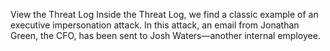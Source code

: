 View the Threat Log
Inside the Threat Log, we find a classic example of an executive impersonation attack. In this attack, an email from Jonathan Green, the CFO, has been sent to Josh Waters—another internal employee.